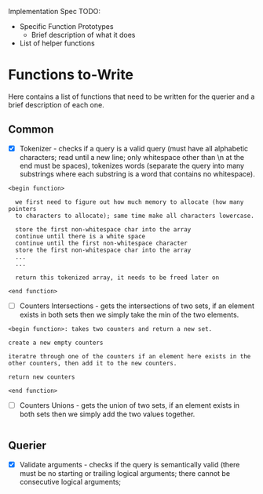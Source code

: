 Implementation Spec TODO:
- Specific Function Prototypes
  - Brief description of what it does
- List of helper functions

# Functions to-Write
Here contains a list of functions that need to be written for the querier and a brief 
description of each one. 

## Common
- [x] Tokenizer - checks if a query is a valid query (must have all alphabetic
characters; read until a new line; only whitespace other than \n at the end 
must be spaces), tokenizes words (separate the query into many substrings 
where each substring is a word that contains no whitespace).
```
<begin function>

  we first need to figure out how much memory to allocate (how many pointers
  to characters to allocate); same time make all characters lowercase.

  store the first non-whitespace char into the array
  continue until there is a white space
  continue until the first non-whitespace character
  store the first non-whitespace char into the array
  ...
  ...

  return this tokenized array, it needs to be freed later on

<end function>
```
- [ ] Counters Intersections - gets the intersections of two sets, if an element
exists in both sets then we simply take the min of the two elements. 
```
<begin function>: takes two counters and return a new set.

create a new empty counters 

iteratre through one of the counters if an element here exists in the 
other counters, then add it to the new counters.

return new counters 

<end function>
```

- [ ] Counters Unions - gets the union of two sets, if an element exists in both sets
then we simply add the two values together. 
```

```

## Querier 
- [x] Validate arguments - checks if the query is semantically valid (there must 
be no starting or trailing logical arguments; there cannot be consecutive 
logical arguments;
